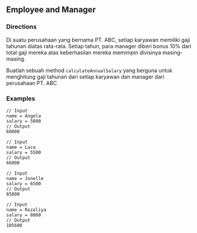 ## Employee and Manager
### Directions
Di suatu perusahaan yang bernama PT. ABC, setiap karyawan memiliki gaji tahunan diatas rata-rata. Setiap tahun, para manager diberi bonus 10% dari total gaji mereka atas keberhasilan mereka memimpin divisinya masing-masing.

Buatlah sebuah method `calculateAnnualSalary` yang berguna untuk menghitung gaji tahunan dari setiap karyawan dan manager dari perusahaan PT. ABC

### Examples
````
// Input
name = Angela
salary = 5000
// Output
60000
````
````
// Input
name = Luca
salary = 5500
// Output
66000
````
````
// Input
name = Jonelle
salary = 6500
// Output
85800
````
````
// Input
name = Rozaliya
salary = 8000
// Output
105600
````